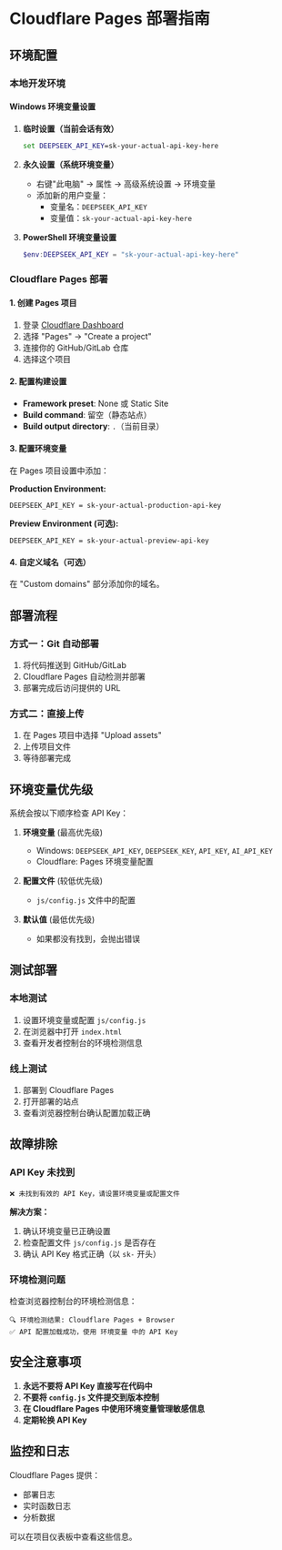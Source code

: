 # Cloudflare Pages 部署指南

## 环境配置

### 本地开发环境

#### Windows 环境变量设置

1. **临时设置（当前会话有效）**
   ```cmd
   set DEEPSEEK_API_KEY=sk-your-actual-api-key-here
   ```

2. **永久设置（系统环境变量）**
   - 右键"此电脑" → 属性 → 高级系统设置 → 环境变量
   - 添加新的用户变量：
     - 变量名：`DEEPSEEK_API_KEY`
     - 变量值：`sk-your-actual-api-key-here`

3. **PowerShell 环境变量设置**
   ```powershell
   $env:DEEPSEEK_API_KEY = "sk-your-actual-api-key-here"
   ```

### Cloudflare Pages 部署

#### 1. 创建 Pages 项目
1. 登录 [Cloudflare Dashboard](https://dash.cloudflare.com/)
2. 选择 "Pages" → "Create a project"
3. 连接你的 GitHub/GitLab 仓库
4. 选择这个项目

#### 2. 配置构建设置
- **Framework preset**: None 或 Static Site
- **Build command**: 留空（静态站点）
- **Build output directory**: `.`（当前目录）

#### 3. 配置环境变量
在 Pages 项目设置中添加：

**Production Environment:**
```
DEEPSEEK_API_KEY = sk-your-actual-production-api-key
```

**Preview Environment (可选):**
```
DEEPSEEK_API_KEY = sk-your-actual-preview-api-key
```

#### 4. 自定义域名（可选）
在 "Custom domains" 部分添加你的域名。

## 部署流程

### 方式一：Git 自动部署
1. 将代码推送到 GitHub/GitLab
2. Cloudflare Pages 自动检测并部署
3. 部署完成后访问提供的 URL

### 方式二：直接上传
1. 在 Pages 项目中选择 "Upload assets"
2. 上传项目文件
3. 等待部署完成

## 环境变量优先级

系统会按以下顺序检查 API Key：

1. **环境变量** (最高优先级)
   - Windows: `DEEPSEEK_API_KEY`, `DEEPSEEK_KEY`, `API_KEY`, `AI_API_KEY`
   - Cloudflare: Pages 环境变量配置

2. **配置文件** (较低优先级)
   - `js/config.js` 文件中的配置

3. **默认值** (最低优先级)
   - 如果都没有找到，会抛出错误

## 测试部署

### 本地测试
1. 设置环境变量或配置 `js/config.js`
2. 在浏览器中打开 `index.html`
3. 查看开发者控制台的环境检测信息

### 线上测试
1. 部署到 Cloudflare Pages
2. 打开部署的站点
3. 查看浏览器控制台确认配置加载正确

## 故障排除

### API Key 未找到
```
❌ 未找到有效的 API Key，请设置环境变量或配置文件
```
**解决方案：**
1. 确认环境变量已正确设置
2. 检查配置文件 `js/config.js` 是否存在
3. 确认 API Key 格式正确（以 `sk-` 开头）

### 环境检测问题
检查浏览器控制台的环境检测信息：
```
🔍 环境检测结果: Cloudflare Pages + Browser
✅ API 配置加载成功，使用 环境变量 中的 API Key
```

## 安全注意事项

1. **永远不要将 API Key 直接写在代码中**
2. **不要将 `config.js` 文件提交到版本控制**
3. **在 Cloudflare Pages 中使用环境变量管理敏感信息**
4. **定期轮换 API Key**

## 监控和日志

Cloudflare Pages 提供：
- 部署日志
- 实时函数日志
- 分析数据

可以在项目仪表板中查看这些信息。